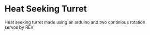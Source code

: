# Heat Seeking Turret
Heat seeking turret made using an arduino and two continious rotation servos by REV
